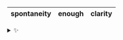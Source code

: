 | spontaneity | enough | clarity |
| :---------: | :----: | :-----: |

<details>
  <summary>✨</summary>
  These words are chosen at random each day. New words will appear here tomorrow morning.
</details>